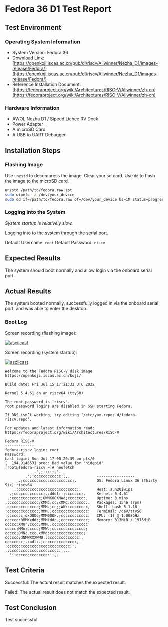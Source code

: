 # Fedora 36 D1 Test Report

## Test Environment

### Operating System Information

- System Version: Fedora 36
- Download Link: [https://openkoji.iscas.ac.cn/pub/dl/riscv/Allwinner/Nezha_D1/images-release/Fedora/](https://openkoji.iscas.ac.cn/pub/dl/riscv/Allwinner/Nezha_D1/images-release/Fedora/)
- Reference Installation Document: [https://fedoraproject.org/wiki/Architectures/RISC-V/Allwinner/zh-cn](https://fedoraproject.org/wiki/Architectures/RISC-V/Allwinner/zh-cn)

### Hardware Information

- AWOL Nezha D1 / Sipeed Lichee RV Dock
- Power Adapter
- A microSD Card
- A USB to UART Debugger

## Installation Steps

### Flashing Image

Use `unzstd` to decompress the image.
Clear your sd card.
Use `dd` to flash the image to the microSD card.

```bash
unzstd /path/to/fedora.raw.zst
sudo wipefs -a /dev/your_device
sudo dd if=/path/to/fedora.raw of=/dev/your_device bs=1M status=progress
```

### Logging into the System

*System startup is relatively slow.*

Logging into to the system through the serial port.

Default Username: `root`
Default Password: `riscv`

## Expected Results

The system should boot normally and allow login via the onboard serial port.

## Actual Results

The system booted normally, successfully logged in via the onboard serial port, and was able to enter the desktop.

### Boot Log

Screen recording (flashing image):

[![asciicast](https://asciinema.org/a/yAMbaiYvBPLsyUPujOFey6zU3.svg)](https://asciinema.org/a/yAMbaiYvBPLsyUPujOFey6zU3)

Screen recording (system startup):

[![asciicast](https://asciinema.org/a/Evalgi6VgUvxs4gUmCtzC8n7j.svg)](https://asciinema.org/a/Evalgi6VgUvxs4gUmCtzC8n7j)

```log
Welcome to the Fedora RISC-V disk image
https://openkoji.iscas.ac.cn/koji/

Build date: Fri Jul 15 17:21:32 UTC 2022

Kernel 5.4.61 on an riscv64 (ttyS0)

The root password is 'riscv'.
root password logins are disabled in SSH starting Fedora.

If DNS isn’t working, try editing ‘/etc/yum.repos.d/fedora-riscv.repo’.

For updates and latest information read:
https://fedoraproject.org/wiki/Architectures/RISC-V

Fedora RISC-V
-------------
fedora-riscv login: root
Password: 
Last login: Sun Jul 17 00:20:39 on pts/0
[  194.914653] proc: Bad value for 'hidepid'
[root@fedora-riscv ~]# neofetch 
             .',;::::;,'.                                                                                                       
         .';:cccccccccccc:;,.            ----------------- 
      .;cccccccccccccccccccccc;.         OS: Fedora Linux 36 (Thirty Six) riscv64 
    .:cccccccccccccccccccccccccc:.       Host: sun20iw1p1 
  .;ccccccccccccc;.:dddl:.;ccccccc;.     Kernel: 5.4.61 
 .:ccccccccccccc;OWMKOOXMWd;ccccccc:.    Uptime: 3 mins 
.:ccccccccccccc;KMMc;cc;xMMc:ccccccc:.   Packages: 1546 (rpm) 
,cccccccccccccc;MMM.;cc;;WW::cccccccc,   Shell: bash 5.1.16 
:cccccccccccccc;MMM.;cccccccccccccccc:   Terminal: /dev/ttyS0 
:ccccccc;oxOOOo;MMM0OOk.;cccccccccccc:   CPU: (1) @ 1.008GHz 
cccccc:0MMKxdd:;MMMkddc.;cccccccccccc;   Memory: 313MiB / 1975MiB 
ccccc:XM0';cccc;MMM.;cccccccccccccccc'
ccccc;MMo;ccccc;MMW.;ccccccccccccccc;                            
ccccc;0MNc.ccc.xMMd:ccccccccccccccc;                             
cccccc;dNMWXXXWM0::cccccccccccccc:,
cccccccc;.:odl:.;cccccccccccccc:,.
:cccccccccccccccccccccccccccc:'.
.:cccccccccccccccccccccc:;,..
  '::cccccccccccccc::;,.

```

## Test Criteria

Successful: The actual result matches the expected result.

Failed: The actual result does not match the expected result.

## Test Conclusion

Test successful.
